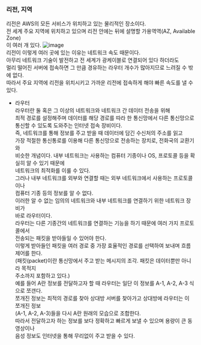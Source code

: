 ### 리전, 지역
리전은 AWS의 모든 서비스가 위치하고 있는 물리적인 장소이다.  
전 세계 주요 지역에 위치하고 있으며 리전 안에는 뒤에 설명할 가용역역(AZ, Available Zone)  
이 여러 개 있다.
![image](https://user-images.githubusercontent.com/33191974/135821563-82f6cec8-cf2f-41ef-bc04-72d7cd534042.png)  
리전이 이렇게 여러 곳에 있는 이유는 네트워크 속도 때문이다.  
아무리 네트워크 기술이 발전하고 전 세계가 광케이블로 연결되어 있다 하더라도  
멀리 떨어진 서버에 접속하면 그 만큼 경유하는 라우터 개수가 많아지므로 느려질 수 밖에 없다.  
따라서 주요 지역에 리전을 위치시키고 가까운 리전에 접속하게 해야 빠른 속도를 낼 수 있다.

- 라우터  
  라우터란 둘 혹은 그 이상의 네트워크와 네트워크 간 데이터 전송을 위해  
  최적 경로를 설정해주며 데이터를 해당 경로를 따라 한 통신망에서 다른 통신망으로  
  통신할 수 있도록 도와주는 인터넷 접속 장비이다.  
  즉, 네트워크를 통해 정보를 주고 받을 때 데이터에 담긴 수신처의 주소를 읽고  
  가장 적절한 통신통로를 이용해 다른 통신망으로 전송하는 장치로, 전화국의 교환기와  
  비슷한 개념이다.
  내부 네트워크는 사용하는 컴퓨터 기종이나 OS, 프로토콜 등을 확실히 알 수 있기 때문에  
  네트워크의 최적화를 이룰 수 있다.  
  그러나 내부 네트워크를 외부와 연결할 때는 외부 네트워크에서 사용하는 프로토콜이나  
  컴퓨터 기종 등의 정보를 알 수 없다.  
  이러한 알 수 없는 임의의 네트워크와 내부 네트워크를 연결하기 위한 네트워크 장비가  
  바로 라우터이다.  
  라우터는 다른 기종간의 네트워크를 연결하는 기능을 하기 때문에 여러 가지 프로토콜에서  
  전송되는 패킷을 받아들일 수 있어야 한다.  
  이렇게 받아들인 패킷을 여러 경로 중 가장 효율적인 경로를 선택하여 보내며 흐름제어를 한다.  
  (패킷(packet)이란 통신망에서 주고 받는 메시지의 조각. 패킷은 데이터뿐만 아니라 목적지  
  주소까지 포함하고 있다.)  
  예를 들어 A란 정보를 전달하고자 할 때 라우터는 일단 이 정보를 A-1, A-2, A-3 식으로 쪼갠다.  
  쪼개진 정보는 최적의 경로를 찾아 상대방 서버를 찾아가고 상대방에 라우터는 이 쪼개진 정보  
  (A-1, A-2, A-3)들을 다시 A란 원래의 모습으로 조합한다.  
  따라서 전달하고자 하는 정보를 보다 정확하고 빠르게 보낼 수 있으며 용량이 큰 동영상이나  
  음성 정보도 인터넷을 통해 무리없이 주고 받을 수 있다.
  
  
